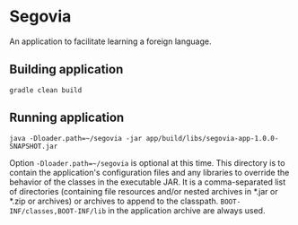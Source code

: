 # Segovia

An application to facilitate learning a foreign language.

## Building application

```shell
gradle clean build
```

## Running application

```shell
java -Dloader.path=~/segovia -jar app/build/libs/segovia-app-1.0.0-SNAPSHOT.jar
```

Option `-Dloader.path=~/segovia` is optional at this time. This directory
is to contain the application's configuration files and any libraries to
override the behavior of the classes in the executable JAR. It is
a comma-separated list of directories (containing file resources and/or
nested archives in *.jar or *.zip or archives) or archives to append to
the classpath. `BOOT-INF/classes,BOOT-INF/lib` in the application archive
are always used.
